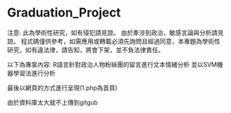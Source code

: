 # Graduation_Project
注意:
此為學術性研究，如有侵犯請見諒。
由於牽涉到政治，敏感言論與分析請見諒。
程式碼僅供參考，如需應用或轉載必須先詢問且經過同意，本專題為學術性研究，如有違法律，請告知，將會下架，並不負法律責任。

以下為專案內容:
R語言針對政治人物粉絲團的留言進行文本情緒分析
並以SVM機器學習法進行分析

最後以網頁的方式進行呈現(1.php為首頁)

由於資料庫太大就不上傳到gitgub
